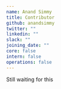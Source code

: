 ```yaml
---
name: Anand Simmy
title: Contributor
github: anandsimmy
twitter: ""
linkedin: ""
slack: ""
joining_date: ""
core: false
intern: false
operations: false
---
```


Still waiting for this
